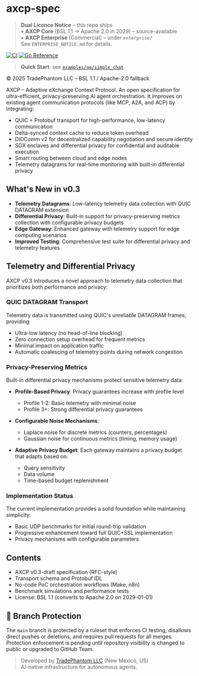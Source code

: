 # axcp-spec

> **Dual Licence Notice** – this repo ships  
> • **AXCP Core** (BSL 1.1 → Apache 2.0 in 2029) – source-available  
> • **AXCP Enterprise** (Commercial) – under `enterprise/`  
> See `ENTERPRISE_NOTICE.md` for details.

[![CI](https://github.com/tradephantom/axcp-spec/actions/workflows/ci.yml/badge.svg)](https://github.com/tradephantom/axcp-spec/actions/workflows/ci.yml)
[![Go Reference](https://pkg.go.dev/badge/github.com/tradephantom/axcp-spec/sdk/go.svg)](https://pkg.go.dev/github.com/tradephantom/axcp-spec/sdk/go)

> **Quick Start**: see [`examples/go/simple_chat`](examples/go/simple_chat)

© 2025 TradePhantom LLC – BSL 1.1 / Apache-2.0 fallback

AXCP – Adaptive eXchange Context Protocol. An open specification for ultra-efficient, privacy-preserving AI agent orchestration.
It improves on existing agent communication protocols (like MCP, A2A, and ACP) by integrating:

- QUIC + Protobuf transport for high-performance, low-latency communication  
- Delta-synced context cache to reduce token overhead  
- DIDComm v2 for decentralized capability negotiation and secure identity  
- SGX enclaves and differential privacy for confidential and auditable execution  
- Smart routing between cloud and edge nodes  
- Telemetry datagrams for real-time monitoring with built-in differential privacy

## What's New in v0.3

- **Telemetry Datagrams**: Low-latency telemetry data collection with QUIC DATAGRAM extension
- **Differential Privacy**: Built-in support for privacy-preserving metrics collection with configurable privacy budgets
- **Edge Gateway**: Enhanced gateway with telemetry support for edge computing scenarios
- **Improved Testing**: Comprehensive test suite for differential privacy and telemetry features

## Telemetry and Differential Privacy

AXCP v0.3 introduces a novel approach to telemetry data collection that prioritizes both performance and privacy:

### QUIC DATAGRAM Transport

Telemetry data is transmitted using QUIC's unreliable DATAGRAM frames, providing:

- Ultra-low latency (no head-of-line blocking)
- Zero connection setup overhead for frequent metrics
- Minimal impact on application traffic
- Automatic coalescing of telemetry points during network congestion

### Privacy-Preserving Metrics

Built-in differential privacy mechanisms protect sensitive telemetry data:

- **Profile-Based Privacy**: Privacy guarantees increase with profile level
  - Profile 1-2: Basic telemetry with minimal noise
  - Profile 3+: Strong differential privacy guarantees
  
- **Configurable Noise Mechanisms**:
  - Laplace noise for discrete metrics (counters, percentages)
  - Gaussian noise for continuous metrics (timing, memory usage)
  
- **Adaptive Privacy Budget**: Each gateway maintains a privacy budget that adapts based on:
  - Query sensitivity
  - Data volume
  - Time-based budget replenishment

### Implementation Status

The current implementation provides a solid foundation while maintaining simplicity:

- Basic UDP benchmarks for initial round-trip validation
- Progressive enhancement toward full QUIC+SSL implementation
- Privacy mechanisms with configurable parameters

## Contents

- AXCP v0.3-draft specification (RFC-style)  
- Transport schema and Protobuf IDL  
- No-code PoC orchestration workflows (Make, n8n)  
- Benchmark simulations and performance tests  
- License: BSL 1.1 (converts to Apache 2.0 on 2029-01-01)

## 🔐 Branch Protection

The `main` branch is protected by a ruleset that enforces CI testing, disallows direct pushes or deletions, and requires pull requests for all merges.  
Protection enforcement is pending until repository visibility is changed to public or upgraded to GitHub Team.

> Developed by [TradePhantom LLC](https://tradephantom.com) (New Mexico, US)  
> AI-native infrastructure for autonomous agents.
